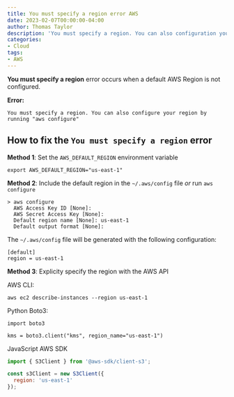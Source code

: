 ```yaml
---
title: You must specify a region error AWS
date: 2023-02-07T00:00:00-04:00
author: Thomas Taylor
description: 'You must specify a region. You can also configuration your region by running "aws configure"'
categories:
- Cloud
tags:
- AWS
---
```


**You must specify a region** error occurs when a default AWS Region is not configured.

**Error:**
```text
You must specify a region. You can also configure your region by running "aws configure"
```

## How to fix the `You must specify a region` error

**Method 1**:
Set the `AWS_DEFAULT_REGION` environment variable

```shell
export AWS_DEFAULT_REGION="us-east-1"
```

**Method 2**:
Include the default region in the `~/.aws/config` file _or_ run `aws configure`

```shell
> aws configure
  AWS Access Key ID [None]:
  AWS Secret Access Key [None]:
  Default region name [None]: us-east-1
  Default output format [None]:
```

The `~/.aws/config` file will be generated with the following configuration:

```text
[default]
region = us-east-1
```

**Method 3**:
Explicity specify the region with the AWS API

AWS CLI:

```shell
aws ec2 describe-instances --region us-east-1
```

Python Boto3:

```python3
import boto3

kms = boto3.client("kms", region_name="us-east-1")
```

JavaScript AWS SDK

```javascript
import { S3Client } from '@aws-sdk/client-s3';

const s3Client = new S3Client({
  region: 'us-east-1'
});
```
